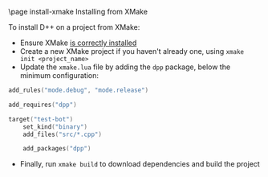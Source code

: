 \page install-xmake Installing from XMake

To install D++ on a project from XMake:

- Ensure XMake [is correctly installed](https://xmake.io/#/guide/installation)
- Create a new XMake project if you haven't already one, using `xmake init <project_name>`
- Update the `xmake.lua` file by adding the `dpp` package, below the minimum configuration:

~~~~~~~~~~~lua
add_rules("mode.debug", "mode.release")

add_requires("dpp")

target("test-bot")
	set_kind("binary")
	add_files("src/*.cpp")

	add_packages("dpp")
~~~~~~~~~~~

- Finally, run `xmake build` to download dependencies and build the project